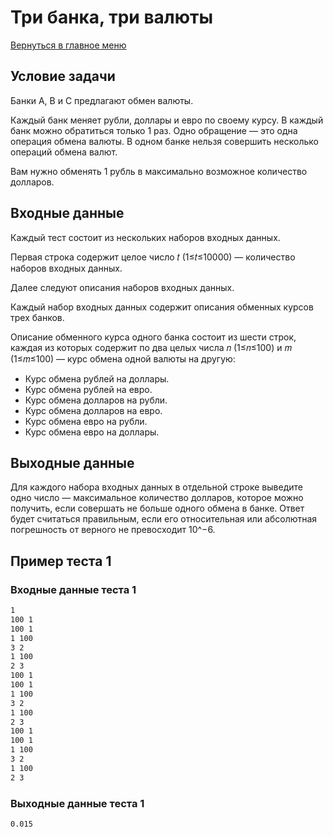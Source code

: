 # Три банка, три валюты

[Вернуться в главное меню](../../../)

## Условие задачи

Банки A, B и C предлагают обмен валюты.

Каждый банк меняет рубли, доллары и евро по своему курсу. В каждый банк можно обратиться только 1 раз. Одно обращение — это одна операция обмена валюты. В одном банке нельзя совершить несколько операций обмена валют.

Вам нужно обменять 1 рубль в максимально возможное количество долларов.

## Входные данные

Каждый тест состоит из нескольких наборов входных данных.

Первая строка содержит целое число 𝑡 (1≤𝑡≤10000) — количество наборов входных данных.

Далее следуют описания наборов входных данных.

Каждый набор входных данных содержит описания обменных курсов трех банков.

Описание обменного курса одного банка состоит из шести строк, каждая из которых содержит по два целых числа 𝑛 (1≤𝑛≤100) и 𝑚 (1≤𝑚≤100) — курс обмена одной валюты на другую:

- Курс обмена рублей на доллары.
- Курс обмена рублей на евро.
- Курс обмена долларов на рубли.
- Курс обмена долларов на евро.
- Курс обмена евро на рубли.
- Курс обмена евро на доллары.

## Выходные данные

Для каждого набора входных данных в отдельной строке выведите одно число — максимальное количество долларов, которое можно получить, если совершать не больше одного обмена в банке. Ответ будет считаться правильным, если его относительная или абсолютная погрешность от верного не превосходит 10^−6.

## Пример теста 1

### Входные данные теста 1

```bash
1
100 1
100 1
1 100
3 2
1 100
2 3
100 1
100 1
1 100
3 2
1 100
2 3
100 1
100 1
1 100
3 2
1 100
2 3
```

### Выходные данные теста 1

```bash
0.015
```

